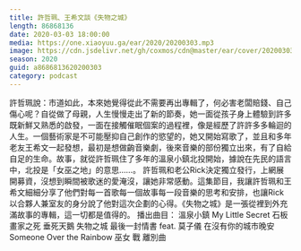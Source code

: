 ```yaml
---
title: 許哲珮、王希文談《失物之城》
length: 86868136
date: 2020-03-03 18:00:00
media: https://one.xiaoyuu.ga/ear/2020/20200303.mp3
image: https://cdn.jsdelivr.net/gh/coxmos/cdn@master/ear/cover/20200303.jpeg
season: 2020
guid: a8686813620200303
category: podcast
---
```


許哲珮說：市道如此，本來她覺得從此不需要再出專輯了，何必害老闆賠錢、自己傷心呢？自從做了母親，人生慢慢走出了新的節奏，她一面從孩子身上體驗到許多既新鮮又熟悉的啟發，一面在接觸催眠個案的過程裡，像是經歷了許許多多輪迴的人生。一個藝術家是不可能壓抑自己創作的慾望的，她又開始寫歌了，並且和多年老友王希文一起發想，最初是想做齣音樂劇，後來音樂的部份獨立出來，有了自給自足的生命。故事，就從許哲珮住了多年的溫泉小鎮北投開始，據說在先民的語言中，北投是「女巫之地」的意思……。
許哲珮和老公Rick決定獨立發行，上網展開募資，沒想到瞬間被歌迷的愛淹沒，讓她非常感動。這集節目，我讓許哲珮和王希文細細分享了他們對每一首歌每一個故事每一段音樂的思考和安排，也讓Rick以合夥人兼室友的身分說了他對這次企劃的心得。《失物之城》是一張從裡到外充滿故事的專輯，這一切都是值得的。
播出曲目：
溫泉小鎮
My Little Secret
石板畫家之死
垂死天鵝
失物之城
最後一封情書 feat. 莫子儀
在沒有你的城市晚安
Someone Over the Rainbow
巫女
戰
離別曲

